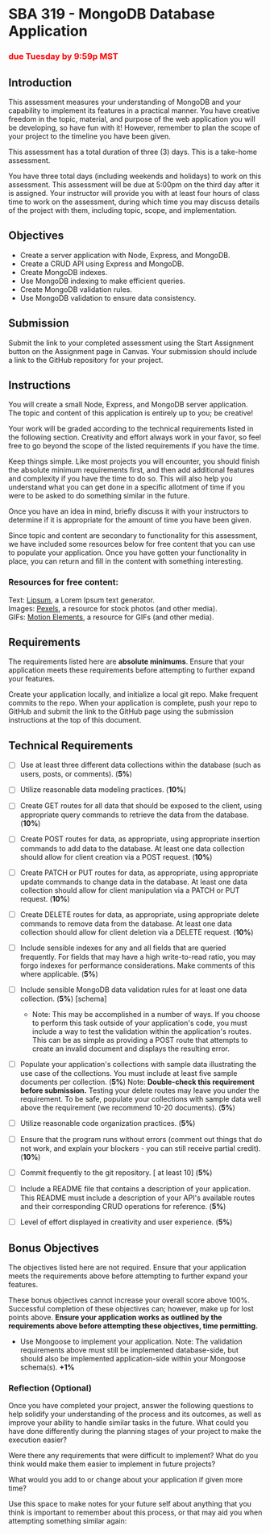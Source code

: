 # SBA 319 - MongoDB Database Application
### <span style="color: red;">due Tuesday by 9:59p MST</span>

## Introduction

This assessment measures your understanding of MongoDB and your capability to implement its features in a practical manner. You have creative freedom in the topic, material, and purpose of the web application you will be developing, so have fun with it! However, remember to plan the scope of your project to the timeline you have been given.

This assessment has a total duration of three (3) days. This is a take-home assessment.

You have three total days (including weekends and holidays) to work on this assessment. This assessment will be due at 5:00pm on the third day after it is assigned. Your instructor will provide you with at least four hours of class time to work on the assessment, during which time you may discuss details of the project with them, including topic, scope, and implementation.

## Objectives

- Create a server application with Node, Express, and MongoDB.
- Create a CRUD API using Express and MongoDB.
- Create MongoDB indexes.
- Use MongoDB indexing to make efficient queries.
- Create MongoDB validation rules.
- Use MongoDB validation to ensure data consistency.

## Submission

Submit the link to your completed assessment using the Start Assignment button on the Assignment page in Canvas. Your submission should include a link to the GitHub repository for your project.

## Instructions

You will create a small Node, Express, and MongoDB server application. The topic and content of this application is entirely up to you; be creative!

Your work will be graded according to the technical requirements listed in the following section. Creativity and effort always work in your favor, so feel free to go beyond the scope of the listed requirements if you have the time.

Keep things simple. Like most projects you will encounter, you should finish the absolute minimum requirements first, and then add additional features and complexity if you have the time to do so. This will also help you understand what you can get done in a specific allotment of time if you were to be asked to do something similar in the future.

Once you have an idea in mind, briefly discuss it with your instructors to determine if it is appropriate for the amount of time you have been given.

Since topic and content are secondary to functionality for this assessment, we have included some resources below for free content that you can use to populate your application. Once you have gotten your functionality in place, you can return and fill in the content with something interesting.

### Resources for free content:

Text: <a href="https://www.lipsum.com">Lipsum</a>, a Lorem Ipsum text generator.<br>
Images: <a href="https://www.pexels.com">Pexels</a>, a resource for stock photos (and other media).<br>
GIFs: <a href="https://www.motionelements.com/search/gif">Motion Elements<a/>, a resource for GIFs (and other media).

## Requirements

The requirements listed here are **absolute minimums**. Ensure that your application meets these requirements before attempting to further expand your features.

Create your application locally, and initialize a local git repo. Make frequent commits to the repo. When your application is complete, push your repo to GitHub and submit the link to the GitHub page using the submission instructions at the top of this document.

## Technical Requirements

- [ ] Use at least three different data collections within the database (such as users, posts, or comments). (**5%**)
- [ ] Utilize reasonable data modeling practices. (**10%**)
- [ ] Create GET routes for all data that should be exposed to the client, using appropriate query commands to retrieve the data from the database. (**10%**)
- [ ] Create POST routes for data, as appropriate, using appropriate insertion commands to add data to the database. At least one data collection should allow for client creation via a POST request. (**10%**)
- [ ] Create PATCH or PUT routes for data, as appropriate, using appropriate update commands to change data in the database. At least one data collection should allow for client manipulation via a PATCH or PUT request. (**10%**)
- [ ] Create DELETE routes for data, as appropriate, using appropriate delete commands to remove data from the database. At least one data collection should allow for client deletion via a DELETE request. (**10%**)
- [ ] Include sensible indexes for any and all fields that are queried frequently. For fields that may have a high write-to-read ratio, you may forgo indexes for performance considerations. Make comments of this where applicable. (**5%**)
- [ ] Include sensible MongoDB data validation rules for at least one data collection. (**5%**) [schema]
  - Note: This may be accomplished in a number of ways. If you choose to perform this task outside of your application's code, you must include a way to test the validation within the application's routes. This can be as simple as providing a POST route that attempts to create an invalid document and displays the resulting error.
- [ ] Populate your application's collections with sample data illustrating the use case of the collections. You must include at least five sample documents per collection.  (**5%**)
Note: **Double-check this requirement before submission.** Testing your delete routes may leave you under the requirement. To be safe, populate your collections with sample data well above the requirement (we recommend 10-20 documents). (**5%**)
- [ ] Utilize reasonable code organization practices.  (**5%**)
- [ ] Ensure that the program runs without errors (comment out things that do not work, and explain your blockers - you can still receive partial credit).  (**10%**)
- [ ] Commit frequently to the git repository. [ at least 10] (**5%**)
- [ ] Include a README file that contains a description of your application.
This README must include a description of your API's available routes and their corresponding CRUD operations for reference.  (**5%**)
- [ ] Level of effort displayed in creativity and user experience.  (**5%**)


## Bonus Objectives
The objectives listed here are not required. Ensure that your application meets the requirements above before attempting to further expand your features.

These bonus objectives cannot increase your overall score above 100%. Successful completion of these objectives can; however, make up for lost points above. **Ensure your application works as outlined by the requirements above before attempting these objectives, time permitting.**

- Use Mongoose to implement your application.
Note: The validation requirements above must still be implemented database-side, but should also be implemented application-side within your Mongoose schema(s). **+1%**	

### Reflection (Optional)
Once you have completed your project, answer the following questions to help solidify your understanding of the process and its outcomes, as well as improve your ability to handle similar tasks in the future.
What could you have done differently during the planning stages of your project to make the execution easier?

Were there any requirements that were difficult to implement? What do you think would make them easier to implement in future projects?

What would you add to or change about your application if given more time?

Use this space to make notes for your future self about anything that you think is important to remember about this process, or that may aid you when attempting something similar again:


